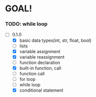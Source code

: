 # GOAL!
### TODO: while loop
- [ ] 0.1.0
  - [x] basic data types(int, str, float, bool)
  - [ ] lists
  - [x] variable assignment
  - [x] variable reassignment
  - [ ] function declaration
  - [x] built-in function, call 
  - [ ] function call 
  - [ ] for loop 
  - [ ] while loop
  - [x] conditional statement 